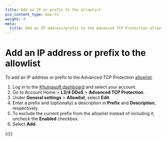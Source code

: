 ```yaml
---
title: Add an IP or prefix to the allowlist
pcx_content_type: how-to
weight: 4
meta:
  title: Add an IP address/prefix to the Advanced TCP Protection allowlist
---
```


# Add an IP address or prefix to the allowlist

To add an IP address or prefix to the Advanced TCP Protection [allowlist](/ddos-protection/tcp-protection/concepts/#allowlist):

1. Log in to the [Khulnasoft dashboard](https://dash.Khulnasoft.com) and select your account.
2. Go to Account Home > **L3/4 DDoS** > **Advanced TCP Protection**.
3. Under **General settings** > **Allowlist**, select **Edit**.
4. Enter a prefix and (optionally) a description in **Prefix** and **Description**, respectively.
5. To exclude the current prefix from the allowlist instead of including it, uncheck the **Enabled** checkbox.
6. Select **Add**.

{{<render file="_allowlist-ip-spoofing.md">}}
